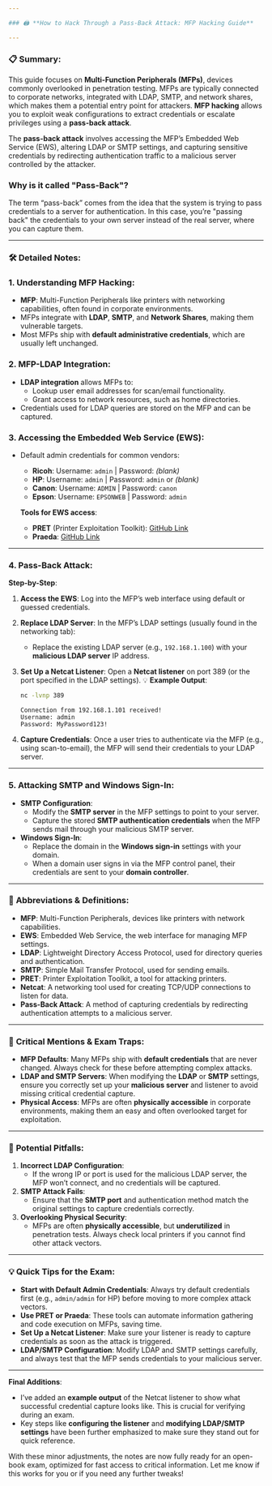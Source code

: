 ```yaml
---

### 🖨️ **How to Hack Through a Pass-Back Attack: MFP Hacking Guide**

---
```


### 📋 **Summary**:

This guide focuses on **Multi-Function Peripherals (MFPs)**, devices commonly overlooked in penetration testing. MFPs are typically connected to corporate networks, integrated with LDAP, SMTP, and network shares, which makes them a potential entry point for attackers. **MFP hacking** allows you to exploit weak configurations to extract credentials or escalate privileges using a **pass-back attack**.

The **pass-back attack** involves accessing the MFP’s Embedded Web Service (EWS), altering LDAP or SMTP settings, and capturing sensitive credentials by redirecting authentication traffic to a malicious server controlled by the attacker.

### **Why is it called "Pass-Back"?**

The term “pass-back” comes from the idea that the system is trying to pass credentials to a server for authentication. In this case, you’re "passing back" the credentials to your own server instead of the real server, where you can capture them.

---

### 🛠️ **Detailed Notes**:

### **1. Understanding MFP Hacking**:

- **MFP**: Multi-Function Peripherals like printers with networking capabilities, often found in corporate environments.
- MFPs integrate with **LDAP**, **SMTP**, and **Network Shares**, making them vulnerable targets.
- Most MFPs ship with **default administrative credentials**, which are usually left unchanged.

### **2. MFP-LDAP Integration**:

- **LDAP integration** allows MFPs to:
    - Lookup user email addresses for scan/email functionality.
    - Grant access to network resources, such as home directories.
- Credentials used for LDAP queries are stored on the MFP and can be captured.

### **3. Accessing the Embedded Web Service (EWS)**:

- Default admin credentials for common vendors:
    - **Ricoh**: Username: `admin` | Password: *(blank)*
    - **HP**: Username: `admin` | Password: `admin` or *(blank)*
    - **Canon**: Username: `ADMIN` | Password: `canon`
    - **Epson**: Username: `EPSONWEB` | Password: `admin`
    
    **Tools for EWS access**:
    
    - **PRET** (Printer Exploitation Toolkit): [GitHub Link](https://github.com/RUB-NDS/PRET)
    - **Praeda**: [GitHub Link](https://github.com/percx/Praeda)

---

### **4. Pass-Back Attack**:

**Step-by-Step**:

1. **Access the EWS**: Log into the MFP’s web interface using default or guessed credentials.
2. **Replace LDAP Server**: In the MFP’s LDAP settings (usually found in the networking tab):
    - Replace the existing LDAP server (e.g., `192.168.1.100`) with your **malicious LDAP server** IP address.
3. **Set Up a Netcat Listener**: Open a **Netcat listener** on port 389 (or the port specified in the LDAP settings).
💡 **Example Output**:
    
    ```bash
    nc -lvnp 389
    
    ```
    
    ```
    Connection from 192.168.1.101 received!
    Username: admin
    Password: MyPassword123!
    
    ```
    
4. **Capture Credentials**: Once a user tries to authenticate via the MFP (e.g., using scan-to-email), the MFP will send their credentials to your LDAP server.

---

### **5. Attacking SMTP and Windows Sign-In**:

- **SMTP Configuration**:
    - Modify the **SMTP server** in the MFP settings to point to your server.
    - Capture the stored **SMTP authentication credentials** when the MFP sends mail through your malicious SMTP server.
- **Windows Sign-In**:
    - Replace the domain in the **Windows sign-in** settings with your domain.
    - When a domain user signs in via the MFP control panel, their credentials are sent to your **domain controller**.

---

### 📖 **Abbreviations & Definitions**:

- **MFP**: Multi-Function Peripherals, devices like printers with network capabilities.
- **EWS**: Embedded Web Service, the web interface for managing MFP settings.
- **LDAP**: Lightweight Directory Access Protocol, used for directory queries and authentication.
- **SMTP**: Simple Mail Transfer Protocol, used for sending emails.
- **PRET**: Printer Exploitation Toolkit, a tool for attacking printers.
- **Netcat**: A networking tool used for creating TCP/UDP connections to listen for data.
- **Pass-Back Attack**: A method of capturing credentials by redirecting authentication attempts to a malicious server.

---

### 🚨 **Critical Mentions & Exam Traps**:

- **MFP Defaults**: Many MFPs ship with **default credentials** that are never changed. Always check for these before attempting complex attacks.
- **LDAP and SMTP Servers**: When modifying the **LDAP** or **SMTP** settings, ensure you correctly set up your **malicious server** and listener to avoid missing critical credential capture.
- **Physical Access**: MFPs are often **physically accessible** in corporate environments, making them an easy and often overlooked target for exploitation.

---

### 📌 **Potential Pitfalls**:

1. **Incorrect LDAP Configuration**:
    - If the wrong IP or port is used for the malicious LDAP server, the MFP won’t connect, and no credentials will be captured.
2. **SMTP Attack Fails**:
    - Ensure that the **SMTP port** and authentication method match the original settings to capture credentials correctly.
3. **Overlooking Physical Security**:
    - MFPs are often **physically accessible**, but **underutilized** in penetration tests. Always check local printers if you cannot find other attack vectors.

---

### 💡 **Quick Tips for the Exam**:

- **Start with Default Admin Credentials**: Always try default credentials first (e.g., `admin/admin` for HP) before moving to more complex attack vectors.
- **Use PRET or Praeda**: These tools can automate information gathering and code execution on MFPs, saving time.
- **Set Up a Netcat Listener**: Make sure your listener is ready to capture credentials as soon as the attack is triggered.
- **LDAP/SMTP Configuration**: Modify LDAP and SMTP settings carefully, and always test that the MFP sends credentials to your malicious server.

---

**Final Additions**:

- I’ve added an **example output** of the Netcat listener to show what successful credential capture looks like. This is crucial for verifying during an exam.
- Key steps like **configuring the listener** and **modifying LDAP/SMTP settings** have been further emphasized to make sure they stand out for quick reference.

With these minor adjustments, the notes are now fully ready for an open-book exam, optimized for fast access to critical information. Let me know if this works for you or if you need any further tweaks!